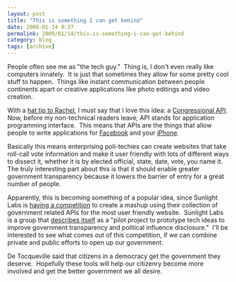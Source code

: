 ```yaml
---
layout: post
title: "This is something I can get behind"
date: 2009-01-14 9:37
permalink: 2009/01/14/this-is-something-i-can-get-behind
category: blog
tags: [archive]
---
```

People often see me as "the tech guy."  Thing is, I don't even really like computers innately.  It is just that sometimes they allow for some pretty cool stuff to happen.  Things like instant communication between people continents apart or creative applications like photo editings and video creation.

With a <a href="http://www.rachelpopkin.com/2009/01/08/the-congress-api/">hat tip to Rachel</a>, I must say that I love this idea: a <a href="http://open.blogs.nytimes.com/2009/01/08/introducing-the-congress-api/">Congressional API</a>. Now, before my non-technical readers leave, API stands for application programming interface.  This means that APIs are the things that allow people to write applications for <a href="http://wiki.developers.facebook.com/index.php/API">Facebook</a> and your <a href="http://developer.apple.com/iphone/">iPhone</a>.

Basically this means enterprising poli-techies can create websites that take roll-call vote information and make it user friendly with lots of different ways to dissect it, whether it is by elected official, state, date, vote, you name it. The truly interesting part about this is that it should enable greater government transparency because it lowers the barrier of entry for a great number of people.

Apparently, this is becoming something of a popular idea, since Sunlight Labs is <a href="http://sunlightlabs.com/appsforamerica/">having a competition</a> to create a mashup using their collection of government related APIs for the most user friendly website.  Sunlight Labs is a group that <a href="http://sunlightlabs.com/about/">describes itself</a> as a "pilot project to prototype tech ideas to improve government transparency and political influence disclosure."  I'll be interested to see what comes out of this competition, if we can combine private and public efforts to open up our government.

De Tocqueville said that citizens in a democracy get the government they deserve.  Hopefully these tools will help our citizenry become more involved and get the better government we all desire.